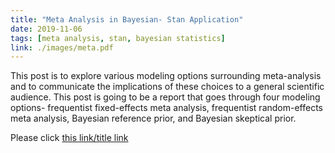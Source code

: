 ```yaml
---
title: "Meta Analysis in Bayesian- Stan Application"
date: 2019-11-06
tags: [meta analysis, stan, bayesian statistics]
link: ./images/meta.pdf
---
```



This post is to explore various modeling options surrounding meta-analysis and to communicate the implications of these choices to a general scientific audience. This post is going to be a report that goes through four modeling options- frequentist fixed-effects meta analysis, frequentist random-effects meta analysis, Bayesian reference prior, and Bayesian skeptical prior.

Please click [this link/title link](https://github.com/junyanyao/Statistical-Inference/blob/master/Meta_final_final%20version.pdf)
